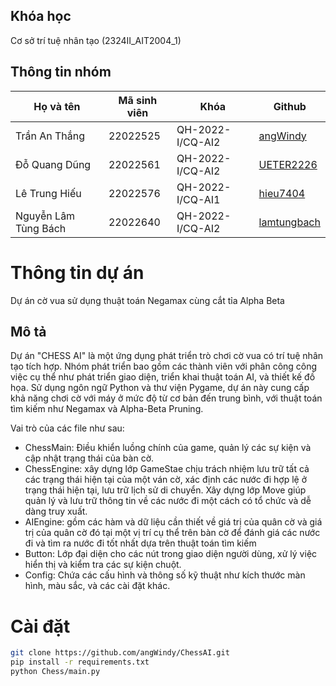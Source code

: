 ## Khóa học

Cơ sở trí tuệ nhân tạo (2324II_AIT2004_1)

## Thông tin nhóm

| Họ và tên            | Mã sinh viên | Khóa             | Github                                       |
| -------------------- | ------------ | ---------------- | ---------------------------------------------|
| Trần An Thắng        | 22022525     | QH-2022-I/CQ-AI2 | [angWindy](https://github.com/angWindy)      |
| Đỗ Quang Dũng        | 22022561     | QH-2022-I/CQ-AI2 | [UETER2226](https://github.com/UETER2226)    |
| Lê Trung Hiếu        | 22022576     | QH-2022-I/CQ-AI1 | [hieu7404](https://github.com/hieu7404)      |
| Nguyễn Lâm Tùng Bách | 22022640     | QH-2022-I/CQ-AI2 | [lamtungbach](https://github.com/lamtungbach)|

# Thông tin dự án
Dự án cờ vua sử dụng thuật toán Negamax cùng cắt tỉa Alpha Beta

## Mô tả
Dự án "CHESS AI" là một ứng dụng phát triển trò chơi cờ vua có trí tuệ nhân tạo tích hợp. Nhóm phát triển bao gồm các thành viên với phân công công việc cụ thể như phát triển giao diện, triển khai thuật toán AI,  và thiết kế đồ họa. Sử dụng ngôn ngữ Python và thư viện Pygame, dự án này cung cấp khả năng chơi cờ với máy ở mức độ từ cơ bản đến trung bình, với thuật toán tìm kiếm như Negamax và Alpha-Beta Pruning.

Vai trò của các file như sau:
- ChessMain: Điều khiển luồng chính của game, quản lý các sự kiện và cập nhật trạng thái của bàn cờ.
- ChessEngine: xây dựng lớp GameStae chịu trách nhiệm lưu trữ tất cả các trạng thái hiện tại của một ván cờ, xác định các nước đi hợp lệ ở trạng thái hiện tại, lưu trữ lịch sử di chuyển. Xây dựng lớp Move giúp quản lý và lưu trữ thông tin về các nước đi một cách có tổ chức và dễ dàng truy xuất.
- AIEngine: gồm các hàm và dữ liệu cần thiết về giá trị của quân cờ và giá trị của quân cờ đó tại một vị trí cụ thể trên bàn cờ để đánh giá các nước đi và tìm ra nước đi tốt nhất dựa trên thuật toán tìm kiếm
- Button: Lớp đại diện cho các nút trong giao diện người dùng, xử lý việc hiển thị và kiểm tra các sự kiện chuột.
- Config: Chứa các cấu hình và thông số kỹ thuật như kích thước màn hình, màu sắc, và các cài đặt khác.

# Cài đặt
```bash
git clone https://github.com/angWindy/ChessAI.git
pip install -r requirements.txt
python Chess/main.py
```
